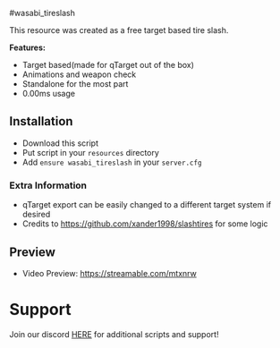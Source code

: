 #wasabi_tireslash

This resource was created as a free target based tire slash.

<b>Features:</b>
- Target based(made for qTarget out of the box)
- Animations and weapon check
- Standalone for the most part
- 0.00ms usage


## Installation

- Download this script
- Put script in your `resources` directory
- Add `ensure wasabi_tireslash` in your `server.cfg`

### Extra Information
- qTarget export can be easily changed to a different target system if desired
- Credits to https://github.com/xander1998/slashtires for some logic

## Preview
- Video Preview: https://streamable.com/mtxnrw


# Support
Join our discord <a href='https://discord.gg/XJFNyMy3Bv'>HERE</a> for additional scripts and support!
